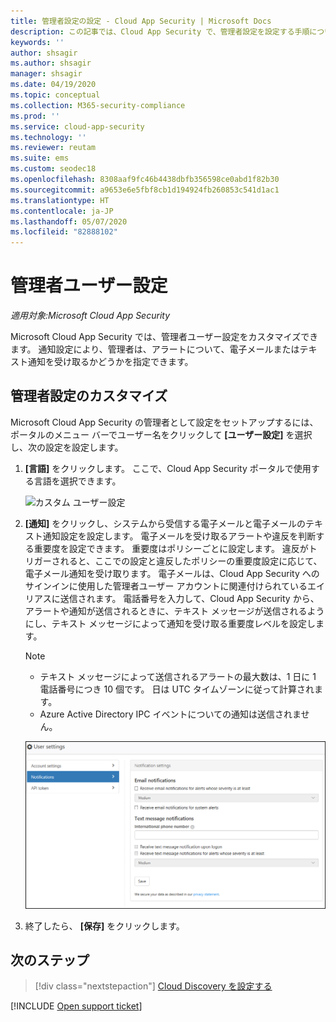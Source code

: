 ```yaml
---
title: 管理者設定の設定 - Cloud App Security | Microsoft Docs
description: この記事では、Cloud App Security で、管理者設定を設定する手順について説明します。
keywords: ''
author: shsagir
ms.author: shsagir
manager: shsagir
ms.date: 04/19/2020
ms.topic: conceptual
ms.collection: M365-security-compliance
ms.prod: ''
ms.service: cloud-app-security
ms.technology: ''
ms.reviewer: reutam
ms.suite: ems
ms.custom: seodec18
ms.openlocfilehash: 8308aaf9fc46b4438dbfb356598ce0abd1f82b30
ms.sourcegitcommit: a9653e6e5fbf8cb1d194924fb260853c541d1ac1
ms.translationtype: HT
ms.contentlocale: ja-JP
ms.lasthandoff: 05/07/2020
ms.locfileid: "82888102"
---
```

# <a name="admin-user-settings"></a>管理者ユーザー設定

*適用対象:Microsoft Cloud App Security*

Microsoft Cloud App Security では、管理者ユーザー設定をカスタマイズできます。 通知設定により、管理者は、アラートについて、電子メールまたはテキスト通知を受け取るかどうかを指定できます。

## <a name="customize-your-admin-settings"></a><a name="Adminsettings"></a>管理者設定のカスタマイズ

Microsoft Cloud App Security の管理者として設定をセットアップするには、ポータルのメニュー バーでユーザー名をクリックして **[ユーザー設定]** を選択し、次の設定を設定します。

1. **[言語]** をクリックします。 ここで、Cloud App Security ポータルで使用する言語を選択できます。

    ![カスタム ユーザー設定](media/custom-language-settings.png)

2. **[通知]** をクリックし、システムから受信する電子メールと電子メールのテキスト通知設定を設定します。 電子メールを受け取るアラートや違反を判断する重要度を設定できます。 重要度はポリシーごとに設定します。 違反がトリガーされると、ここでの設定と違反したポリシーの重要度設定に応じて、電子メール通知を受け取ります。 電子メールは、Cloud App Security へのサインインに使用した管理者ユーザー アカウントに関連付けられているエイリアスに送信されます。 電話番号を入力して、Cloud App Security から、アラートや通知が送信されるときに、テキスト メッセージが送信されるようにし、テキスト メッセージによって通知を受け取る重要度レベルを設定します。

    > [!NOTE]
    >
    > - テキスト メッセージによって送信されるアラートの最大数は、1 日に 1 電話番号につき 10 個です。 日は UTC タイムゾーンに従って計算されます。
    > - Azure Active Directory IPC イベントについての通知は送信されません。

    ![通知設定](media/notification-settings.png)

3. 終了したら、 **[保存]** をクリックします。

## <a name="next-steps"></a>次のステップ

> [!div class="nextstepaction"]
> [Cloud Discovery を設定する](set-up-cloud-discovery.md)

[!INCLUDE [Open support ticket](includes/support.md)]
